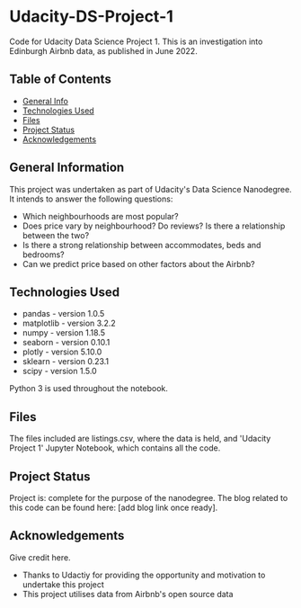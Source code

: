 # Udacity-DS-Project-1
Code for Udacity Data Science Project 1. This is an investigation into Edinburgh Airbnb data, as published in June 2022.

## Table of Contents
* [General Info](#general-information)
* [Technologies Used](#technologies-used)
* [Files](#usage)
* [Project Status](#project-status)
* [Acknowledgements](#acknowledgements)


## General Information
This project was undertaken as part of Udacity's Data Science Nanodegree. It intends to answer the following questions:
- Which neighbourhoods are most popular?
-	Does price vary by neighbourhood? Do reviews? Is there a relationship between the two?
-	Is there a strong relationship between accommodates, beds and bedrooms?
-	Can we predict price based on other factors about the Airbnb?


## Technologies Used
- pandas - version 1.0.5
- matplotlib - version 3.2.2
- numpy - version 1.18.5
- seaborn - version 0.10.1
- plotly - version 5.10.0
- sklearn - version 0.23.1
- scipy - version 1.5.0

Python 3 is used throughout the notebook.


## Files
The files included are listings.csv, where the data is held, and 'Udacity Project 1' Jupyter Notebook, which contains all the code.


## Project Status
Project is: complete for the purpose of the nanodegree. The blog related to this code can be found here: [add blog link once ready].


## Acknowledgements
Give credit here.
- Thanks to Udactiy for providing the opportunity and motivation to undertake this project
- This project utilises data from Airbnb's open source data
